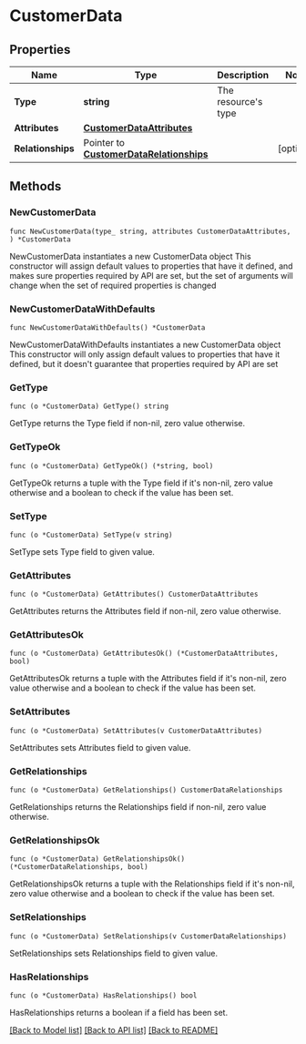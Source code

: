 # CustomerData

## Properties

Name | Type | Description | Notes
------------ | ------------- | ------------- | -------------
**Type** | **string** | The resource&#39;s type | 
**Attributes** | [**CustomerDataAttributes**](CustomerDataAttributes.md) |  | 
**Relationships** | Pointer to [**CustomerDataRelationships**](CustomerDataRelationships.md) |  | [optional] 

## Methods

### NewCustomerData

`func NewCustomerData(type_ string, attributes CustomerDataAttributes, ) *CustomerData`

NewCustomerData instantiates a new CustomerData object
This constructor will assign default values to properties that have it defined,
and makes sure properties required by API are set, but the set of arguments
will change when the set of required properties is changed

### NewCustomerDataWithDefaults

`func NewCustomerDataWithDefaults() *CustomerData`

NewCustomerDataWithDefaults instantiates a new CustomerData object
This constructor will only assign default values to properties that have it defined,
but it doesn't guarantee that properties required by API are set

### GetType

`func (o *CustomerData) GetType() string`

GetType returns the Type field if non-nil, zero value otherwise.

### GetTypeOk

`func (o *CustomerData) GetTypeOk() (*string, bool)`

GetTypeOk returns a tuple with the Type field if it's non-nil, zero value otherwise
and a boolean to check if the value has been set.

### SetType

`func (o *CustomerData) SetType(v string)`

SetType sets Type field to given value.


### GetAttributes

`func (o *CustomerData) GetAttributes() CustomerDataAttributes`

GetAttributes returns the Attributes field if non-nil, zero value otherwise.

### GetAttributesOk

`func (o *CustomerData) GetAttributesOk() (*CustomerDataAttributes, bool)`

GetAttributesOk returns a tuple with the Attributes field if it's non-nil, zero value otherwise
and a boolean to check if the value has been set.

### SetAttributes

`func (o *CustomerData) SetAttributes(v CustomerDataAttributes)`

SetAttributes sets Attributes field to given value.


### GetRelationships

`func (o *CustomerData) GetRelationships() CustomerDataRelationships`

GetRelationships returns the Relationships field if non-nil, zero value otherwise.

### GetRelationshipsOk

`func (o *CustomerData) GetRelationshipsOk() (*CustomerDataRelationships, bool)`

GetRelationshipsOk returns a tuple with the Relationships field if it's non-nil, zero value otherwise
and a boolean to check if the value has been set.

### SetRelationships

`func (o *CustomerData) SetRelationships(v CustomerDataRelationships)`

SetRelationships sets Relationships field to given value.

### HasRelationships

`func (o *CustomerData) HasRelationships() bool`

HasRelationships returns a boolean if a field has been set.


[[Back to Model list]](../README.md#documentation-for-models) [[Back to API list]](../README.md#documentation-for-api-endpoints) [[Back to README]](../README.md)


